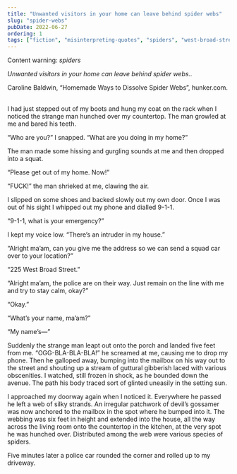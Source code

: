 ```yaml
---
title: "Unwanted visitors in your home can leave behind spider webs"
slug: "spider-webs"
pubDate: 2022-06-27
ordering: 1
tags: ["fiction", "misinterpreting-quotes", "spiders", "west-broad-street", "wtf"]
---
```


<div class="content-warning">
<span class="small-caps">Content warning</span>: <i>spiders</i>
</div>

_Unwanted visitors in your home can leave behind spider webs.._
<div class="quote-attribution">
Caroline Baldwin, “Homemade Ways to Dissolve Spider Webs”, hunker.com.
</div>

<br />

<span class="small-caps">I had just stepped out</span> of my boots and hung my coat on the rack when I noticed the strange man hunched over my countertop. The man growled at me and bared his teeth.

“Who are you?” I snapped. “What are you doing in my home?”

The man made some hissing and gurgling sounds at me and then dropped into a squat.

“Please get out of my home. Now!”

“FUCK!” the man shrieked at me, clawing the air. 

I slipped on some shoes and backed slowly out my own door. Once I was out of his sight I whipped out my phone and dialled 9-1-1.

“9-1-1, what is your emergency?”

I kept my voice low. “There’s an intruder in my house.”

“Alright ma’am, can you give me the address so we can send a squad car over to your location?”

“225 West Broad Street.”

“Alright ma’am, the police are on their way. Just remain on the line with me and try to stay calm, okay?”

“Okay.”

“What’s your name, ma’am?”

“My name’s—”

Suddenly the strange man leapt out onto the porch and landed five feet from me. “OGG-BLA-BLA-BLA!” he screamed at me, causing me to drop my phone. Then he galloped away, bumping into the mailbox on his way out to the street and shouting up a stream of guttural gibberish laced with various obscenities. I watched, still frozen in shock, as he bounded down the avenue. The path his body traced sort of glinted uneasily in the setting sun.

I approached my doorway again when I noticed it. Everywhere he passed he left a web of silky strands. An irregular patchwork of devil’s gossamer was now anchored to the mailbox in the spot where he bumped into it. The webbing was six feet in height and extended into the house, all the way across the living room onto the countertop in the kitchen, at the very spot he was hunched over. Distributed among the web were various species of spiders.

Five minutes later a police car rounded the corner and rolled up to my driveway.